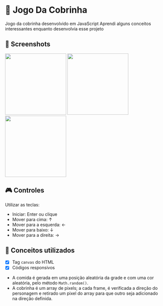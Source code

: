 # 🐍 Jogo Da Cobrinha

Jogo da cobrinha desenvolvido em JavaScript
Aprendi alguns conceitos interessantes enquanto desenvolvia esse projeto

## 📸 Screenshots
<img src='https://github.com/paulo-henrique-almeida/jogo_da_cobrinha/assets/158237204/308d07b4-4850-4ca2-9ecb-34601d34dc5e' height='200'>
<img src='https://github.com/paulo-henrique-almeida/jogo_da_cobrinha/assets/158237204/37d5b88f-ce88-49ba-a160-e3481cc6d658' height='200'>
<img src='https://github.com/paulo-henrique-almeida/jogo_da_cobrinha/assets/158237204/478c2eb6-e76c-4980-b50b-083c06cd8a04' height='200'>

## 🎮 Controles
Utilizar as teclas:
- Iniciar: Enter ou clique
- Mover para cima: ↑
- Mover para a esquerda: ←
- Mover para baixo: ↓
- Mover para a direita: →

## 📝 Conceitos utilizados
- [x] Tag `canvas` do HTML
- [x] Códigos responsivos

- A comida é gerada em uma posição aleatória da grade e com uma cor aleatória, pelo método `Math.random()`.
- A cobrinha é um array de pixels; a cada frame, é verificada a direção do personagem e retirado um pixel do array para que outro seja adicionado na direção definida.
